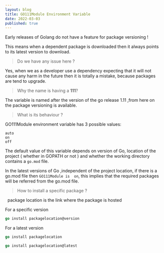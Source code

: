 ```yaml
---
layout: blog
title: GO111Module Environment Variable
date: 2022-03-03
published: true
---
```


Early releases of Golang do not have a feature for package versioning !

This means when a dependent package is downloaded then it always points to its latest version to download.

>Do we have any issue here ?

Yes, when we as a developer use a dependency expecting that it will not cause any harm in the future then it is totally a mistake, because packages are tend to upgrade.

>Why the name is having a **111**?

The variable is named after the version of the go release 1.11 ,from here on the package versioning is available.

>What is its behaviour ?

GO111Module environment variable has 3 possible values:

    auto
    on
    off

The default value of this variable depends on version of Go, location of the project ( whether in GOPATH or not ) and whether the working directory contains a `go.mod` file.

In the latest versions of Go ,independent of the project location, if there is a go.mod file then `GO111Module is  on`, this implies that the required packages will be referred from the go.mod file.

>How to install a specific package ?

<span class="d-inline-block" style="width:10px; height:10px;margin-right:0.5rem;background-color: #ff345d !important;"></span>package location is the link where the package is hosted

For a specific version
```go
go install packagelocation@version
```

For a latest version
```go
go install packagelocation
```

```go
go install packagelocation@latest
```